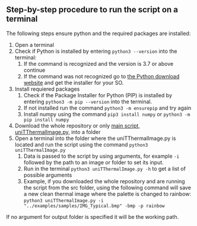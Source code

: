 ## Step-by-step procedure to run the script on a terminal

The following steps ensure python and the required packages are installed:
1. Open a terminal
2. Check if Python is installed by entering `python3 --version` into the terminal:
    1. If the command is recognized and the version is 3.7 or above continue
    2. If the command was not recognized go to  [the Python download website](https://www.python.org/downloads/) and get the installer for your SO.
3. Install requiered packages
    1. Check if the Package Installer for Python (PIP) is installed by entering `python3 -m pip --version` into the terminal.
    2. If not installed run the command `python3 -m ensurepip` and try again
    3. Install numpy using the command `pip3 install numpy` or `python3 -m pip install numpy`
4. Download the whole repository or only [main script, uniTThermalImage.py,](https://github.com/Santi-hr/UNI-T-Thermal-Utilities/blob/main/src/uniTThermalImage.py) into a folder
5. Open a terminal into the folder where the uniTThermalImage.py is located and run the script using the command `python3 uniTThermalImage.py`
   1. Data is passed to the script by using arguments, for example `-i` followed by the path to an image or folder to set its input.
   2. Run in the terminal `python3 uniTThermalImage.py -h` to get a list of possible arguments
   3. Example, if you downloaded the whole repository and are running the script from the src folder, using the following command will save a new clean thermal image where the palette is changed to rainbow: `python3 uniTThermalImage.py -i "../examples/samples/IMG_Typical.bmp" -bmp -p rainbow`

If no argument for output folder is specified it will be the working path.